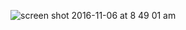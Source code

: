 ![screen shot 2016-11-06 at 8 49 01 
am](https://cloud.githubusercontent.com/assets/22229007/20038229/f349cd52-a3fd-11e6-86a4-817bca094284.png)
